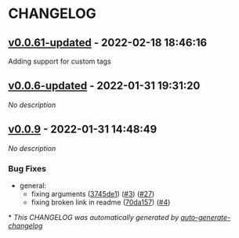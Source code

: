 # CHANGELOG

## [v0.0.61-updated](https://github.com/databricks/terraform-databricks-aws-workspace/releases/tag/v0.0.61-updated) - 2022-02-18 18:46:16

Adding support for custom tags

## [v0.0.6-updated](https://github.com/databricks/terraform-databricks-aws-workspace/releases/tag/v0.0.6-updated) - 2022-01-31 19:31:20

*No description*

## [v0.0.9](https://github.com/databricks/terraform-databricks-aws-workspace/releases/tag/v0.0.9) - 2022-01-31 14:48:49

*No description*

### Bug Fixes

- general:
  - fixing arguments ([3745de1](https://github.com/databricks/terraform-databricks-aws-workspace/commit/3745de10c7f124efe5ed390123e259746a94d56a)) ([#3](https://github.com/databricks/terraform-databricks-aws-workspace/pull/3)) ([#27](https://github.com/tomarv2/terraform-databricks-aws-workspace/pull/27))
  - fixing broken link in readme ([70da157](https://github.com/databricks/terraform-databricks-aws-workspace/commit/70da15703f048f4b880be1d415eb22db2047d7ee)) ([#4](https://github.com/tomarv2/terraform-databricks-aws-workspace/pull/4))

\* *This CHANGELOG was automatically generated by [auto-generate-changelog](https://github.com/BobAnkh/auto-generate-changelog)*
